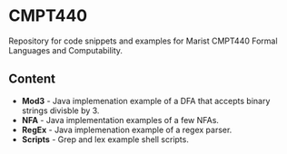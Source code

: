# CMPT440

Repository for code snippets and examples for Marist CMPT440 Formal Languages and Computability.

## Content
- **Mod3** - Java implemenation example of a DFA that accepts binary strings divisble by 3.
- **NFA** - Java implementation examples of a few NFAs.
- **RegEx** - Java implemenation example of a regex parser.
- **Scripts** - Grep and lex example shell scripts.